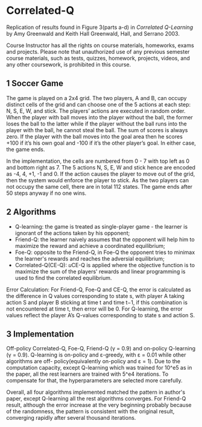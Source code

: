 # Correlated-Q

Replication of results found in Figure 3(parts a-d) in *Correlated Q-Learning* by Amy Greenwald and Keith Hall Greenwald, Hall, and Serrano 2003. 

Course Instructor has all the rights on course materials, homeworks, exams and projects. Please note that unauthorized use of any previous semester course materials, such as tests, quizzes, homework, projects, videos, and any other coursework, is prohibited in this course.


## 1 Soccer Game

The game is played on a 2x4 grid. The two players, A and B, can occupy distinct cells of the grid and can choose one of the 5 actions at each step: N, S, E, W, and stick. The players’ actions are executed in random order. When the player with ball moves into the player without the ball, the former loses the ball to the latter while if the player without the ball runs into the player with the ball, he cannot steal the ball. The sum of scores is always zero. If the player with the ball moves into the goal area then he scores +100 if it’s his own goal and -100 if it’s the other player’s goal. In either case, the game ends.

In the implementation, the cells are numbered from 0 - 7 with top left as 0 and bottom right as 7. The 5 actions N, S, E, W and stick hence are encoded as -4, 4, +1, -1 and 0. If the action causes the player to move out of the grid, then the system would enforce the player to stick. As the two players can not occupy the same cell, there are in total 112 states. The game ends after 50 steps anyway if no one wins.

## 2 Algorithms

* Q-learning: the game is treated as single-player game - the learner is ignorant of the actions taken by his opponent;
* Friend-Q: the learner naively assumes that the opponent will help him to maximize the reward and achieve a coordinated equilibrium;
* Foe-Q: opposite to the Friend-Q, in Foe-Q the opponent tries to minimax the learner's rewards and reaches the adversial equilibrium;
* Correlated-Q(CE-Q): *u*CE-Q is applied where the objective function is to maximize the sum of the players' rewards and linear programming is used to find the correlated equilibrium.

Error Calculation: For Friend-Q, Foe-Q and CE-Q, the error is calculated as the difference in Q values corresponding to state s, with player A taking action S and player B sticking at time t and time t−1, if this combination is not encountered at time t, then error will be 0. For Q-learning, the error values reflect the player A’s Q-values corresponding to state s and action S.

## 3 Implementation

Off-policy Correlated-Q, Foe-Q, Friend-Q (γ = 0.9) and on-policy Q-learning (γ = 0.9). Q-learning is on-policy and ε-greedy, with ε = 0.01 while other algorithms are off- policy(equivalently on-policy and ε = 1). Due to the computation capacity, except Q-learning which was trained for 10^e5 as in the paper, all the rest learners are trained with 5^e4 iterations. To compensate for that, the hyperparameters are selected more carefully.

Overall, all four algorithms implemented matched the pattern in author's paper, except Q-learning all the rest algorithms converges. For Friend-Q result, although the error increase at the very beginning probably because of the randomness, the pattern is consistent with the original result, converging rapidly after several thousand iterations. 



